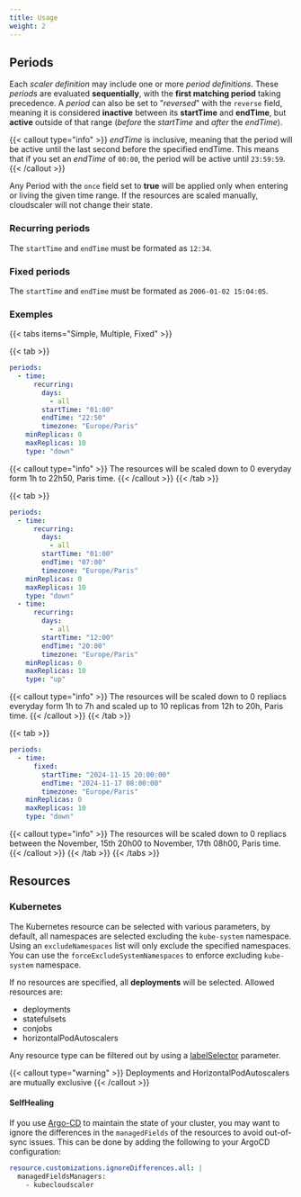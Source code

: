 ```yaml
---
title: Usage
weight: 2
---
```


## Periods

Each *scaler definition* may include one or more *period definitions*. These *periods* are evaluated **sequentially**, with the **first matching period** taking precedence. A *period* can also be set to "*reversed*" with the `reverse` field, meaning it is considered **inactive** between its **startTime** and **endTime**, but **active** outside of that range (*before* the *startTime* and *after* the *endTime*).

{{< callout type="info" >}}
  *endTime* is inclusive, meaning that the period will be active until the last second before the specified endTime. This means that if you set an *endTime* of `00:00`, the period will be active until `23:59:59`.
{{< /callout >}}

Any Period with the `once` field set to **true** will be applied only when entering or living the given time range. If the resources are scaled manually, cloudscaler will not change their state.

### Recurring periods

The `startTime` and `endTime` must be formated as `12:34`.

### Fixed periods

The `startTime` and `endTime` must be formated as `2006-01-02 15:04:05`.

### Exemples

{{< tabs items="Simple, Multiple, Fixed" >}}

  {{< tab >}}
```yaml
periods:
  - time:
      recurring:
        days:
          - all
        startTime: "01:00"
        endTime: "22:50"
        timezone: "Europe/Paris"
    minReplicas: 0
    maxReplicas: 10
    type: "down"
```
{{< callout type="info" >}}
  The resources will be scaled down to 0 everyday form 1h to 22h50, Paris time.
{{< /callout >}}
  {{< /tab >}}

  {{< tab >}}
```yaml
periods:
  - time:
      recurring:
        days:
          - all
        startTime: "01:00"
        endTime: "07:00"
        timezone: "Europe/Paris"
    minReplicas: 0
    maxReplicas: 10
    type: "down"
  - time:
      recurring:
        days:
          - all
        startTime: "12:00"
        endTime: "20:00"
        timezone: "Europe/Paris"
    minReplicas: 0
    maxReplicas: 10
    type: "up"
```
{{< callout type="info" >}}
  The resources will be scaled down to 0 repliacs everyday form 1h to 7h and scaled up to 10 replicas from 12h to 20h, Paris time.
{{< /callout >}}
  {{< /tab >}}

  {{< tab >}}
```yaml
periods:
  - time:
      fixed:
        startTime: "2024-11-15 20:00:00"
        endTime: "2024-11-17 08:00:00"
        timezone: "Europe/Paris"
    minReplicas: 0
    maxReplicas: 10
    type: "down"
```
{{< callout type="info" >}}
  The resources will be scaled down to 0 repliacs between the November, 15th 20h00 to November, 17th 08h00, Paris time.
{{< /callout >}}
  {{< /tab >}}
{{< /tabs >}}

## Resources

### Kubernetes

The Kubernetes resource can be selected with various parameters, by default, all namespaces are selected excluding the `kube-system` namespace. Using an `excludeNamespaces` list will only exclude the specified namespaces. You can use the `forceExcludeSystemNamespaces` to enforce excluding `kube-system` namespace.

If no resources are specified, all **deployments** will be selected. Allowed resources are:
- deployments
- statefulsets
- conjobs
- horizontalPodAutoscalers

Any resource type can be filtered out by using a [labelSelector](https://kubernetes.io/docs/reference/kubernetes-api/common-definitions/label-selector/#LabelSelector) parameter.

{{< callout type="warning" >}}
  Deployments and HorizontalPodAutoscalers are mutually exclusive
{{< /callout >}}

#### SelfHealing

If you use [Argo-CD](https://argo-cd.readthedocs.io/en/stable/user-guide/diffing/) to maintain the state of your cluster, you may want to ignore the differences in the `managedFields` of the resources to avoid out-of-sync issues. This can be done by adding the following to your ArgoCD configuration:

```yaml
resource.customizations.ignoreDifferences.all: |
  managedFieldsManagers:
    - kubecloudscaler
```
